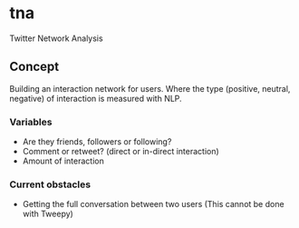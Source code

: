 # tna
Twitter Network Analysis

## Concept
Building an interaction network for users. Where the type (positive, neutral, negative) of interaction is measured with NLP.


### Variables
* Are they friends, followers or following?
* Comment or retweet? (direct or in-direct interaction)
* Amount of interaction


### Current obstacles
* Getting the full conversation between two users (This cannot be done with Tweepy)
